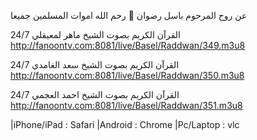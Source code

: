 عن روح المرحوم باسل رضوان 🖤 رحم الله اموات المسلمين جميعا

القرآن الكريم بصوت الشيخ ماهر لمعيقلي 24/7
‏http://fanoontv.com:8081/live/Basel/Raddwan/349.m3u8

القرآن الكريم بصوت الشيخ سعد الغامدي 24/7
‏http://fanoontv.com:8081/live/Basel/Raddwan/350.m3u8

القرآن الكريم بصوت الشيخ احمد العجمي 24/7
‏http://fanoontv.com:8081/live/Basel/Raddwan/351.m3u8

‏|iPhone/iPad : Safari |Android : Chrome |Pc/Laptop : vlc
